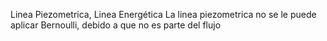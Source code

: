 Linea Piezometrica, Linea Energética
La linea piezometrica no se le puede aplicar Bernoulli, debido a que no es parte del flujo